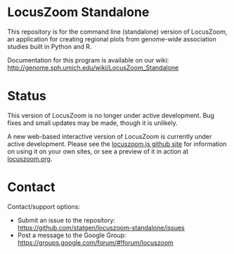 # LocusZoom Standalone

This repository is for the command line (standalone) version of LocusZoom, an application for creating regional plots from genome-wide association studies built in Python and R.

Documentation for this program is available on our wiki: http://genome.sph.umich.edu/wiki/LocusZoom_Standalone

# Status

This version of LocusZoom is no longer under active development. Bug fixes and small updates may be made, though it is unlikely. 

A new web-based interactive version of LocusZoom is currently under active development. Please see the [locuszoom.js github site](https://github.com/statgen/locuszoom/) for information on using it on your own sites, or see a preview of it in action at [locuszoom.org](http://locuszoom.org/locuszoomjs.php). 

# Contact

Contact/support options:
 * Submit an issue to the repository: https://github.com/statgen/locuszoom-standalone/issues
 * Post a message to the Google Group: https://groups.google.com/forum/#!forum/locuszoom

